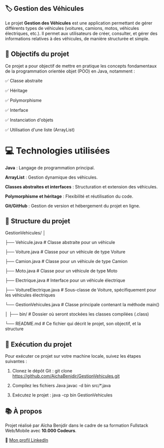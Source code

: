    ## 🏷️ Gestion des Véhicules
Le projet **Gestion des Véhicules** est une application permettant de gérer différents types de véhicules (voitures, camions, motos, véhicules électriques, etc.). Il permet aux utilisateurs de créer, consulter, et gérer des informations relatives à des véhicules, de manière structurée et simple.

  ##  🎯  Objectifs du projet
Ce projet a pour objectif de mettre en pratique les concepts fondamentaux de la programmation orientée objet (POO) en Java, notamment :

✅ Classe abstraite

✅ Héritage

✅ Polymorphisme

✅ Interface

✅ Instanciation d'objets

✅ Utilisation d'une liste (ArrayList)

 #  💻 Technologies utilisées
**Java** : Langage de programmation principal.

**ArrayList** : Gestion dynamique des véhicules.

**Classes abstraites et interfaces** : Structuration et extension des véhicules.

**Polymorphisme et héritage** : Flexibilité et réutilisation du code.

**Git/GitHub** : Gestion de version et hébergement du projet en ligne.

##  📁 Structure du projet

GestionVehicules/
│

├── Vehicule.java                 # Classe abstraite pour un véhicule

├── Voiture.java                  # Classe pour un véhicule de type Voiture

├── Camion.java                   # Classe pour un véhicule de type Camion

├── Moto.java                     # Classe pour un véhicule de type Moto

├── Electrique.java               # Interface pour un véhicule électrique

├── VoitureElectrique.java        # Sous-classe de Voiture, spécifiquement pour les véhicules électriques

└── GestionVehicules.java         # Classe principale contenant la méthode main()

│
├── bin/                          # Dossier où seront stockées les classes compilées (.class)   

└── README.md                     # Ce fichier qui décrit le projet, son objectif, et la structure



##  🚀 Exécution du projet
Pour exécuter ce projet sur votre machine locale, suivez les étapes suivantes :

1. Clonez le dépôt Git :
         git clone https://github.com/AichaBenjdir/GestionVehicules.git

2. Compilez les fichiers Java
         javac -d bin src/*.java
3. Exécutez le projet :
         java -cp bin GestionVehicules



 ## 📚 À propos

Projet réalisé par Aïcha Benjdir dans le cadre de sa formation Fullstack Web/Mobile avec **10.000 Codeurs**.

🔗 [Mon profil LinkedIn](https://www.linkedin.com/in/a%C3%AFcha-benjdir/)
